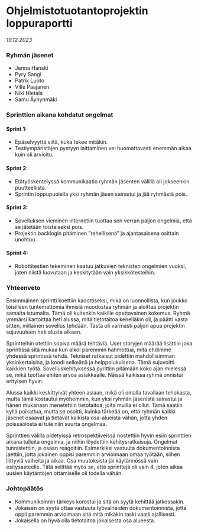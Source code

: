 # Ohjelmistotuotantoprojektin loppuraportti
*19.12.2023*
### Ryhmän jäsenet
*	Jenna Hanski
*	Pyry Sangi
*	Patrik Luoto
*	Ville Paajanen
*	Niki Hietala
*	Samu Äyhynmäki

### Sprinttien aikana kohdatut ongelmat
#### Sprint 1: 
*	Epäselvyyttä siitä, kuka tekee mitäkin. 
*	Testiympäristöjen pystyyn laittaminen vei huomattavasti enemmän aikaa kuin oli arvioitu.

#### Sprint 2:
*	Etätyöskentelyssä kommunikaatio ryhmän jäsenten välillä oli jokseenkin puutteellista.
*	Sprintin loppupuolella yksi ryhmän jäsen sairastui ja jää ryhmästä pois.


#### Sprint 3:
*	Sovelluksen vieminen internetiin tuottaa sen verran paljon ongelmia, että se jätetään toistaiseksi pois. 
*	Projektin backlogin pitäminen ”rehellisenä” ja ajantasaisena osittain unohtuu.

#### Sprint 4:
*	Robottitestien tekeminen kaatuu jatkuvien teknisten ongelmien vuoksi, joten niistä luovutaan ja keskitytään vain yksikkötesteihin.

### Yhteenveto
Ensimmäinen sprintti koettiin kaoottiseksi, mikä on luonnollista, kun joukko toisilleen tuntemattomia ihmisiä muodostaa ryhmän ja aloittaa projektin samalta istumalta. Tämä oli kuitenkin kaikille opettavainen kokemus. Ryhmä ymmärsi kartoittaa heti alussa, mitä tietotaitoa kenelläkin oli, ja päätti vasta sitten, millainen sovellus tehdään. Tästä oli varmasti paljon apua projektin sujuvuuteen heti alusta alkaen.

Sprintteihin otettiin sopiva määrä tehtäviä. User storyjen määrää lisättiin joka sprintissä sitä mukaa kun alkoi paremmin hahmottua, mitä ehdimme yhdessä sprintissä tehdä. Tekniset ratkaisut pidettiin mahdollisimman yksinkertaisina, ja koodi selkeänä ja helppolukuisena. Tämä sujuvoitti kaikkien työtä. Sovelluskehityksessä pyrittiin pitämään koko ajan mielessä se, mikä tuottaa eniten arvoa asiakkaalle. Näissä kaikissa ryhmä onnistui erityisen hyvin.

Alussa kaikki keskittyivät yhteen asiaan, mikä oli omalla tavallaan tehokasta, mutta tämä kostautui myöhemmin, kun yksi ryhmän jäsenistä sairastui ja hänen mukanaan menetettiin tietotaitoa, joita muilla ei ollut. Tämä saatiin kyllä paikattua, mutta se osoitti, kuinka tärkeää on, että ryhmän kaikki jäsenet osaavat ja tietävät kaikista osa-alueista vähän, jotta yhden poissaolosta ei tule niin suurta ongelmaa.

Sprinttien välillä pidetyissä retrospektiiveissä nostettiin hyvin esiin sprinttien aikana tulleita ongelmia, ja niihin löydettiin kehitysratkaisuja. Ongelmat tunnistettiin, ja osaan reagoitiin. Esimerkiksi vastuuta dokumentoinnista jaettiin, jotta jokainen oppisi paremmin arvioimaan omaa työtään, siihen liittyviä vaiheita ja aikaa. Osa muutoksista jäi käytännössä vain esitysasteelle. Tätä selittää myös se, että sprinttejä oli vain 4, joten aikaa uusien käytäntöjen ottamiselle oli todella vähän.


### Johtopäätös
*	Kommunikoinnin tärkeys korostui ja sitä on syytä kehittää jatkossakin.
*	Jokaisen on syytä ottaa vastuuta työvaiheiden dokumentoinnista, jotta oppii paremmin arvioimaan sitä mitä mikäkin taski vaatii ajallisesti.
*	Jokaisella on hyvä olla tietotaitoa jokaisesta osa alueesta.

